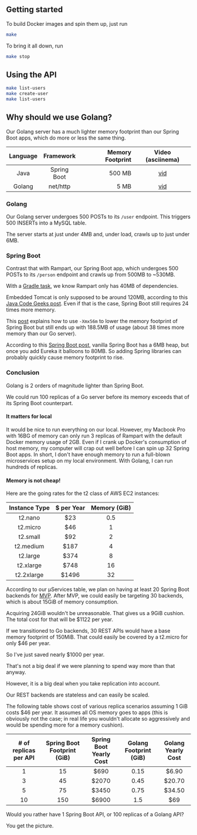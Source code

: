 ## Getting started
To build Docker images and spin them up, just run
```bash
make
```

To bring it all down, run
```bash
make stop
```

## Using the API
```bash
make list-users
make create-user
make list-users
```

## Why should we use Golang?
Our Golang server has a much lighter memory footprint than our Spring Boot apps, which do more or less the same thing.

| Language | Framework   | Memory Footprint | Video (asciinema)                                        |
|:--------:|:-----------:|-----------------:|:--------------------------------------------------------:|
| Java     | Spring Boot | 500 MB           | [vid](https://asciinema.org/a/qlAlCexwOj3hygKDrSE6noHpN) |
| Golang   | net/http    | 5 MB             | [vid](https://asciinema.org/a/72mpi0VXUF9K65oX5bZYqUWa1) |

### Golang
Our Golang server undergoes 500 POSTs to its `/user` endpoint.
This triggers 500 INSERTs into a MySQL table.

The server starts at just under 4MB and, under load, crawls up to just under 6MB.

### Spring Boot
Contrast that with Rampart, our Spring Boot app,
which undergoes 500 POSTs to its `/person` endpoint and crawls up from 500MB to ~530MB.

With a [Gradle task](https://stackoverflow.com/a/38058671/1780216), we know Rampart only has 40MB of dependencies.

Embedded Tomcat is only supposed to be around 120MB, according to this [Java Code Geeks post](https://examples.javacodegeeks.com/enterprise-java/spring/tomcat-vs-jetty-vs-undertow-comparison-of-spring-boot-embedded-servlet-containers/).
Even if that is the case, Spring Boot still requires 24 times more memory.

This [post](https://www.marccostello.com/memory-analysis-of-a-spring-boot-application-in-docker-lessons-learnt/) explains how to use `-Xmx56m` to lower the memory footprint of Spring Boot but still ends up with 188.5MB of usage (about 38 times more memory than our Go server).

According to this [Spring Boot post](https://spring.io/blog/2015/12/10/spring-boot-memory-performance),
vanilla Spring Boot has a 6MB heap, but once you add Eureka it balloons to 80MB.
So adding Spring libraries can probably quickly cause memory footprint to rise.

### Conclusion
Golang is 2 orders of magnitude lighter than Spring Boot.

We could run 100 replicas of a Go server before its memory exceeds that of its Spring Boot counterpart.

#### It matters for local
It would be nice to run everything on our local.
However, my Macbook Pro with 16BG of memory can only run 3 replicas of Rampart with 
the default Docker memory usage of 2GB.
Even if I crank up Docker's consumption of host memory, my computer will crap out 
well before I can spin up 32 Spring Boot apps.
In short, I don't have enough memory to run a full-blown microservices setup on my local environment.
With Golang, I can run hundreds of replicas.

#### Memory is not cheap!
Here are the going rates for the t2 class of AWS EC2 instances:

| Instance Type | $ per Year | Memory (GiB) |
|:-------------:|:----------:|:------------:|
| t2.nano       | $23        | 0.5          |
| t2.micro      | $46        | 1            |
| t2.small      | $92        | 2            |
| t2.medium     | $187       | 4            |
| t2.large      | $374       | 8            |
| t2.xlarge     | $748       | 16           |
| t2.2xlarge    | $1496      | 32           |

According to our µServices table, we plan on having at least 20 Spring Boot backends for
[MVP](https://en.wikipedia.org/wiki/Minimum_viable_product).
After MVP, we could easily be targeting 30 backends,
which is about 15GiB of memory consumption.

Acquiring 24GiB wouldn't be unreasonable.
That gives us a 9GiB cushion.
The total cost for that will be $1122 per year.

If we transitioned to Go backends, 30 REST APIs would have a base memory footprint of 
150MiB. That could easily be covered by a t2.micro for only $46 per year.

So I've just saved nearly $1000 per year.

That's not a big deal if we were planning to spend way more than that anyway.

However, it is a big deal when you take replication into account.

Our REST backends are stateless and can easily be scaled. 

The following table shows cost of various replica scenarios assuming 1 GiB costs $46 per year.
It assumes all OS memory goes to apps (this is obviously not the case; in real life you wouldn't
allocate so aggressively and would be spending more for a memory cushion).

| # of replicas per API | Spring Boot Footprint (GiB) | Spring Boot Yearly Cost | Golang Footprint (GiB) | Golang Yearly Cost |
|:---------------------:|:---------------------------:|:-----------------------:|:----------------------:|:------------------:|
| 1                     | 15                          | $690                    | 0.15                   | $6.90              |
| 3                     | 45                          | $2070                   | 0.45                   | $20.70             |
| 5                     | 75                          | $3450                   | 0.75                   | $34.50             |
| 10                    | 150                         | $6900                   | 1.5                    | $69                |

Would you rather have 1 Spring Boot API, or 100 replicas of a Golang API?

You get the picture.